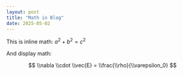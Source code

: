 ```yaml
---
layout: post
title: "Math in Blog"
date: 2025-05-02
---
```


This is inline math: $a^2 + b^2 = c^2$

And display math:

$$
\\nabla \\cdot \\vec{E} = \\frac{\\rho}{\\varepsilon_0}
$$
